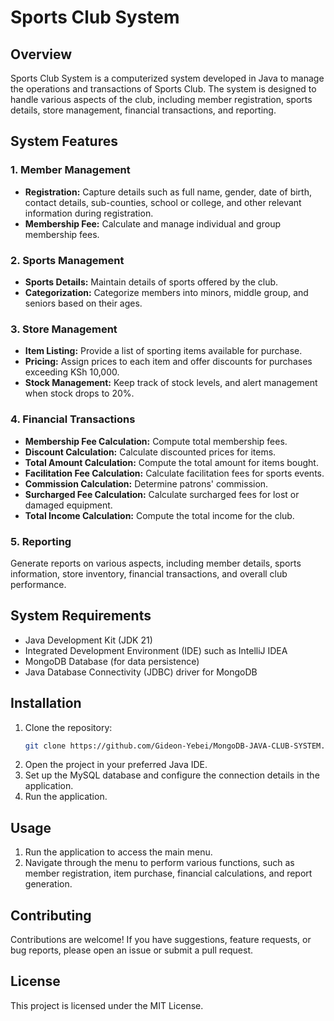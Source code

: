 # Sports Club System

## Overview

Sports Club System is a computerized system developed in Java to manage the operations and transactions of
Sports Club.
The system is designed to handle various aspects of the club, including member registration, sports
details, store management, financial transactions, and reporting.

## System Features

### 1. Member Management

- **Registration:** Capture details such as full name, gender, date of birth, contact details, sub-counties, school or
  college, and other relevant information during registration.
- **Membership Fee:** Calculate and manage individual and group membership fees.

### 2. Sports Management

- **Sports Details:** Maintain details of sports offered by the club.
- **Categorization:** Categorize members into minors, middle group, and seniors based on their ages.

### 3. Store Management

- **Item Listing:** Provide a list of sporting items available for purchase.
- **Pricing:** Assign prices to each item and offer discounts for purchases exceeding KSh 10,000.
- **Stock Management:** Keep track of stock levels, and alert management when stock drops to 20%.

### 4. Financial Transactions

- **Membership Fee Calculation:** Compute total membership fees.
- **Discount Calculation:** Calculate discounted prices for items.
- **Total Amount Calculation:** Compute the total amount for items bought.
- **Facilitation Fee Calculation:** Calculate facilitation fees for sports events.
- **Commission Calculation:** Determine patrons' commission.
- **Surcharged Fee Calculation:** Calculate surcharged fees for lost or damaged equipment.
- **Total Income Calculation:** Compute the total income for the club.

### 5. Reporting

Generate reports on various aspects, including member details, sports information, store inventory, financial
transactions, and overall club performance.

## System Requirements

- Java Development Kit (JDK 21)
- Integrated Development Environment (IDE) such as IntelliJ IDEA
- MongoDB Database (for data persistence)
- Java Database Connectivity (JDBC) driver for MongoDB

## Installation

1. Clone the repository:
   ```bash
   git clone https://github.com/Gideon-Yebei/MongoDB-JAVA-CLUB-SYSTEM.git
2. Open the project in your preferred Java IDE.
3. Set up the MySQL database and configure the connection details in the application.
4. Run the application.

## Usage

1. Run the application to access the main menu.
2. Navigate through the menu to perform various functions, such as member registration, item purchase, financial
   calculations, and report generation.

## Contributing

Contributions are welcome!
If you have suggestions, feature requests, or bug reports, please open an issue or submit a
pull request.

## License

This project is licensed under the MIT License.